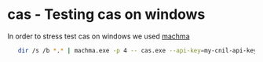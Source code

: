 # cas - Testing cas on windows

In order to stress test cas on windows we used [machma](https://github.com/fd0/machma)

```bash
   dir /s /b *.* | machma.exe -p 4 -- cas.exe --api-key=my-cnil-api-key n {}
```
